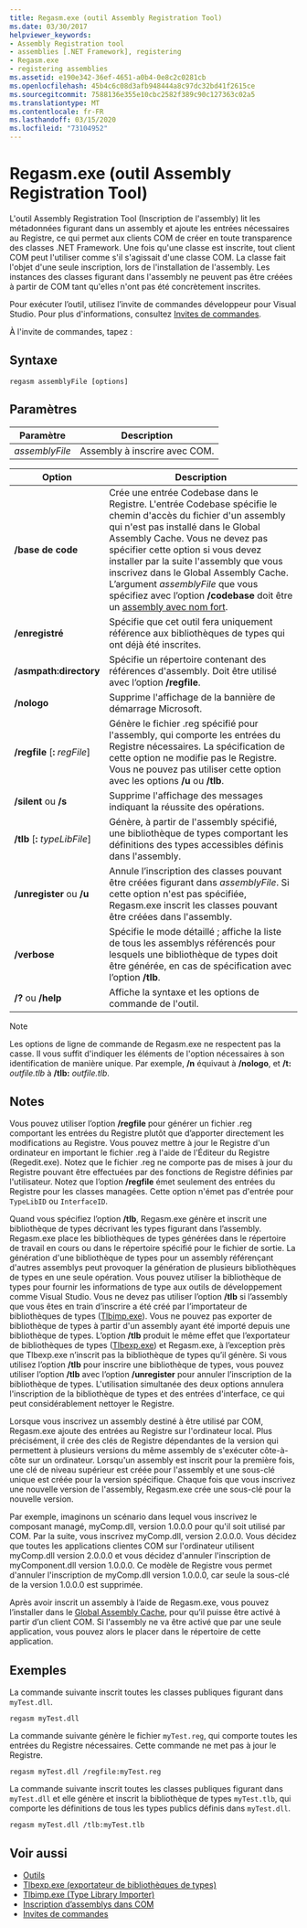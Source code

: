 ```yaml
---
title: Regasm.exe (outil Assembly Registration Tool)
ms.date: 03/30/2017
helpviewer_keywords:
- Assembly Registration tool
- assemblies [.NET Framework], registering
- Regasm.exe
- registering assemblies
ms.assetid: e190e342-36ef-4651-a0b4-0e8c2c0281cb
ms.openlocfilehash: 45b4c6c08d3afb948444a8c97dc32bd41f2615ce
ms.sourcegitcommit: 7588136e355e10cbc2582f389c90c127363c02a5
ms.translationtype: MT
ms.contentlocale: fr-FR
ms.lasthandoff: 03/15/2020
ms.locfileid: "73104952"
---
```

# <a name="regasmexe-assembly-registration-tool"></a>Regasm.exe (outil Assembly Registration Tool)

L'outil Assembly Registration Tool (Inscription de l'assembly) lit les métadonnées figurant dans un assembly et ajoute les entrées nécessaires au Registre, ce qui permet aux clients COM de créer en toute transparence des classes .NET Framework. Une fois qu'une classe est inscrite, tout client COM peut l'utiliser comme s'il s'agissait d'une classe COM. La classe fait l'objet d'une seule inscription, lors de l'installation de l'assembly. Les instances des classes figurant dans l'assembly ne peuvent pas être créées à partir de COM tant qu'elles n'ont pas été concrètement inscrites.

Pour exécuter l’outil, utilisez l’invite de commandes développeur pour Visual Studio. Pour plus d'informations, consultez [Invites de commandes](developer-command-prompt-for-vs.md).

À l'invite de commandes, tapez :

## <a name="syntax"></a>Syntaxe

```console
regasm assemblyFile [options]
```

## <a name="parameters"></a>Paramètres

|Paramètre|Description|
|---------------|-----------------|
|*assemblyFile*|Assembly à inscrire avec COM.|

|Option|Description|
|------------|-----------------|
|**/base de code**|Crée une entrée Codebase dans le Registre. L'entrée Codebase spécifie le chemin d'accès du fichier d'un assembly qui n'est pas installé dans le Global Assembly Cache. Vous ne devez pas spécifier cette option si vous devez installer par la suite l'assembly que vous inscrivez dans le Global Assembly Cache. L’argument *assemblyFile* que vous spécifiez avec l’option **/codebase** doit être un [assembly avec nom fort](../../standard/assembly/strong-named.md).|
|**/enregistré**|Spécifie que cet outil fera uniquement référence aux bibliothèques de types qui ont déjà été inscrites.|
|**/asmpath:directory**|Spécifie un répertoire contenant des références d'assembly. Doit être utilisé avec l’option **/regfile**.|
|**/nologo**|Supprime l'affichage de la bannière de démarrage Microsoft.|
|**/regfile** [**:** *regFile*]|Génère le fichier .reg spécifié pour l'assembly, qui comporte les entrées du Registre nécessaires. La spécification de cette option ne modifie pas le Registre. Vous ne pouvez pas utiliser cette option avec les options **/u** ou **/tlb**.|
|**/silent** ou **/s**|Supprime l'affichage des messages indiquant la réussite des opérations.|
|**/tlb** [**:** *typeLibFile*]|Génère, à partir de l'assembly spécifié, une bibliothèque de types comportant les définitions des types accessibles définis dans l'assembly.|
|**/unregister** ou **/u**|Annule l’inscription des classes pouvant être créées figurant dans *assemblyFile*. Si cette option n'est pas spécifiée, Regasm.exe inscrit les classes pouvant être créées dans l'assembly.|
|**/verbose**|Spécifie le mode détaillé ; affiche la liste de tous les assemblys référencés pour lesquels une bibliothèque de types doit être générée, en cas de spécification avec l’option **/tlb**.|
|**/?** ou **/help**|Affiche la syntaxe et les options de commande de l'outil.|

> [!NOTE]
> Les options de ligne de commande de Regasm.exe ne respectent pas la casse. Il vous suffit d'indiquer les éléments de l'option nécessaires à son identification de manière unique. Par exemple, **/n** équivaut à **/nologo**, et **/t:** *outfile.tlb* à **/tlb:** *outfile.tlb*.

## <a name="remarks"></a>Notes 

Vous pouvez utiliser l’option **/regfile** pour générer un fichier .reg comportant les entrées du Registre plutôt que d’apporter directement les modifications au Registre. Vous pouvez mettre à jour le Registre d'un ordinateur en important le fichier .reg à l'aide de l'Éditeur du Registre (Regedit.exe). Notez que le fichier .reg ne comporte pas de mises à jour du Registre pouvant être effectuées par des fonctions de Registre définies par l'utilisateur.  Notez que l’option **/regfile** émet seulement des entrées du Registre pour les classes managées.  Cette option n'émet pas d'entrée pour `TypeLibID` ou `InterfaceID`.

Quand vous spécifiez l’option **/tlb**, Regasm.exe génère et inscrit une bibliothèque de types décrivant les types figurant dans l’assembly. Regasm.exe place les bibliothèques de types générées dans le répertoire de travail en cours ou dans le répertoire spécifié pour le fichier de sortie. La génération d'une bibliothèque de types pour un assembly référençant d'autres assemblys peut provoquer la génération de plusieurs bibliothèques de types en une seule opération. Vous pouvez utiliser la bibliothèque de types pour fournir les informations de type aux outils de développement comme Visual Studio. Vous ne devez pas utiliser l’option **/tlb** si l’assembly que vous êtes en train d’inscrire a été créé par l’importateur de bibliothèques de types ([Tlbimp.exe](tlbimp-exe-type-library-importer.md)). Vous ne pouvez pas exporter de bibliothèque de types à partir d'un assembly ayant été importé depuis une bibliothèque de types. L’option **/tlb** produit le même effet que l’exportateur de bibliothèques de types ([Tlbexp.exe](tlbexp-exe-type-library-exporter.md)) et Regasm.exe, à l’exception près que Tlbexp.exe n’inscrit pas la bibliothèque de types qu’il génère.  Si vous utilisez l’option **/tlb** pour inscrire une bibliothèque de types, vous pouvez utiliser l’option **/tlb** avec l’option **/unregister** pour annuler l’inscription de la bibliothèque de types. L'utilisation simultanée des deux options annulera l'inscription de la bibliothèque de types et des entrées d'interface, ce qui peut considérablement nettoyer le Registre.

Lorsque vous inscrivez un assembly destiné à être utilisé par COM, Regasm.exe ajoute des entrées au Registre sur l'ordinateur local. Plus précisément, il crée des clés de Registre dépendantes de la version qui permettent à plusieurs versions du même assembly de s'exécuter côte-à-côte sur un ordinateur. Lorsqu'un assembly est inscrit pour la première fois, une clé de niveau supérieur est créée pour l'assembly et une sous-clé unique est créée pour la version spécifique. Chaque fois que vous inscrivez une nouvelle version de l'assembly, Regasm.exe crée une sous-clé pour la nouvelle version.

Par exemple, imaginons un scénario dans lequel vous inscrivez le composant managé, myComp.dll, version 1.0.0.0 pour qu'il soit utilisé par COM. Par la suite, vous inscrivez myComp.dll, version 2.0.0.0. Vous décidez que toutes les applications clientes COM sur l'ordinateur utilisent myComp.dll version 2.0.0.0 et vous décidez d'annuler l'inscription de myComponent.dll version 1.0.0.0. Ce modèle de Registre vous permet d'annuler l'inscription de myComp.dll version 1.0.0.0, car seule la sous-clé de la version 1.0.0.0 est supprimée.

Après avoir inscrit un assembly à l’aide de Regasm.exe, vous pouvez l’installer dans le [Global Assembly Cache](../app-domains/gac.md), pour qu’il puisse être activé à partir d’un client COM. Si l'assembly ne va être activé que par une seule application, vous pouvez alors le placer dans le répertoire de cette application.

## <a name="examples"></a>Exemples

La commande suivante inscrit toutes les classes publiques figurant dans `myTest.dll`.

```console
regasm myTest.dll
```

La commande suivante génère le fichier `myTest.reg`, qui comporte toutes les entrées du Registre nécessaires. Cette commande ne met pas à jour le Registre.

```console
regasm myTest.dll /regfile:myTest.reg
```

La commande suivante inscrit toutes les classes publiques figurant dans `myTest.dll` et elle génère et inscrit la bibliothèque de types `myTest.tlb`, qui comporte les définitions de tous les types publics définis dans `myTest.dll`.

```console
regasm myTest.dll /tlb:myTest.tlb
```

## <a name="see-also"></a>Voir aussi

- [Outils](index.md)
- [Tlbexp.exe (exportateur de bibliothèques de types)](tlbexp-exe-type-library-exporter.md)
- [Tlbimp.exe (Type Library Importer)](tlbimp-exe-type-library-importer.md)
- [Inscription d’assemblys dans COM](../interop/registering-assemblies-with-com.md)
- [Invites de commandes](developer-command-prompt-for-vs.md)

